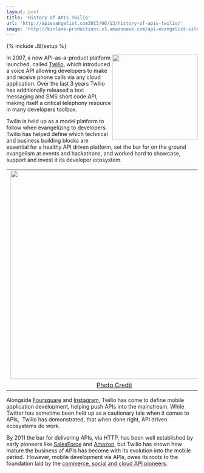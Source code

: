```yaml
---
layout: post
title: 'History of APIs Twilio'
url: 'http://apievangelist.com2013/06/13/history-of-apis-twilio/'
image: 'http://kinlane-productions.s3.amazonaws.com/api-evangelist-site/blog/twilio-logo.jpeg'
---
```

{% include JB/setup %}
<p>
     <a href=http://twilio.com/ target=_blank><img src=https://s3.amazonaws.com/kinlane-productions/api-evangelist/twilio/Twilio-Logo.png  width=225 align=right /></a>
</p>
<p>
     In 2007, a new API-as-a-product platform launched, called <a href=http://twilio.com/ target=_blank>Twilio</a>, which introduced a voice API allowing developers to make and receive phone calls via any cloud application. Over the last 3 years Twilio has additionally released a text messaging and SMS short code API, making itself a critical telephony resource in many developers toolbox.
</p>
<p>
     Twilio is held up as a model platform to follow when evangelizing to developers. Twilio has helped define which technical and business building blocks are essential for a healthy API driven platform, set the bar for on the ground evangelism at events and hackathons, and worked hard to showcase, support and invest it its developer ecosystem.
</p>
<table align=center>
     <tbody>
          <tr>
               <td align=center>
                    <a href=http://www.dovetailsoftware.com/blogs/kmiller/archive/2009/04/13/can-your-crm-place-a-phone-call target=_blank><img src=https://s3.amazonaws.com/kinlane-productions/api-evangelist/twilio/twilio-2009-04-13.png  width=550 align=right /></a>
               </td>
          </tr>
          <tr>
               <td align=center>
                    <a href=http://www.dovetailsoftware.com/blogs/kmiller/archive/2009/04/13/can-your-crm-place-a-phone-call target=_blank>Photo Credit</a>
               </td>
          </tr>
     </tbody>
</table>
<p>
     Alongside <a title=Foursquare href=/2011/03/11/history-of-apis-foursquare-api/>Foursquare</a> and <a title=Instagram href=/2011/03/11/history-of-apis-instagram-api/>Instagram</a>, Twilio has come to define mobile application development, helping push APIs into the mainstream. While Twitter has sometime been held up as a cautionary tale when it comes to APIs,  Twilio has demonstrated, that when done right, API driven ecosystems do work.
</p>
<p>
     By 2011 the bar for delivering APIs, via HTTP, has been well established by early pioneers like <a title=Salesforce href=/2011/01/28/history-of-apis-salesforce-com/>SalesForce</a> and <a title=Amazon href=/2011/01/28/history-of-apis-amazon-e-commerce/>Amazon</a>, but Twilio has shown how mature the business of APIs has become with its evolution into the mobile period.  However, mobile development via APIs, owes its roots to the foundation laid by the <a title=commerce, social and cloud API pioneers href=/history/>commerce, social and cloud API pioneers</a>.
</p>
